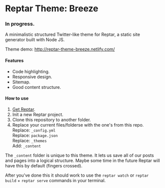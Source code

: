 # Reptar Theme: Breeze
### In progress.
A minimalistic structured Twitter-like theme for Reptar, a static site generator built with Node JS.  

Theme demo: http://reptar-theme-breeze.netlify.com/  

#### Features  
* Code highlighting.  
* Responsive design.  
* Sitemap.  
* Good content structure.  

#### How to use  
1. [Get Reptar](http://reptar.github.io/docs/installation/).
2. Init a new Reptar project.
3. Clone this repository to another folder.
4. Replace your current files/folderse with the one's from this repo.  
Replace: `_config.yml`  
Replace: `package.json`  
Replace: `_themes`  
Add: `_content`  

The `_content` folder is unique to this theme. It lets us save all of our posts and pages into a logical structure. Maybe some time in the future Reptar will have this by default (fingers crossed).  

After you've done this it should work to use the `reptar watch` or `reptar build` + `reptar serve` commands in your terminal.
